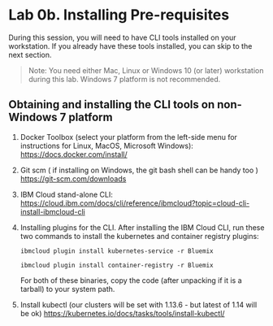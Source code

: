 # Lab 0b. Installing Pre-requisites

During this session, you will need to have CLI tools installed on your workstation. If you already have these tools installed, you can skip to the next section.

> Note: You need either Mac, Linux or Windows 10 (or later) workstation during this lab. Windows 7 platform is not recommended.
 

## Obtaining and installing the CLI tools on non-Windows 7 platform

1. Docker Toolbox (select your platform from the left-side menu for instructions for Linux, MacOS, Microsoft Windows): https://docs.docker.com/install/

2. Git scm ( if installing on Windows, the git bash shell can be handy too ) https://git-scm.com/downloads

3. IBM Cloud stand-alone CLI: https://cloud.ibm.com/docs/cli/reference/ibmcloud?topic=cloud-cli-install-ibmcloud-cli

4. Installing plugins for the CLI. After installing the IBM Cloud CLI, run these two commands to install the kubernetes and container registry plugins:
    ```
    ibmcloud plugin install kubernetes-service -r Bluemix    
    
    ibmcloud plugin install container-registry -r Bluemix
    ```

    For both of these binaries, copy the code (after unpacking if it is a tarball) to your system path.

5. Install kubectl (our clusters will be set with 1.13.6 - but latest of 1.14 will be ok) https://kubernetes.io/docs/tasks/tools/install-kubectl/






